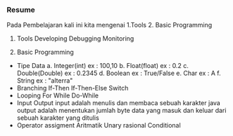 ### Resume

Pada Pembelajaran kali ini kita mengenai
1.Tools
2. Basic Programming

1. Tools
Developing
Debugging
Monitoring

2. Basic Programming
- Tipe Data
a. Integer(int)   ex : 100,10
b. Float(float)   ex : 0.2
c. Double(Double) ex : 0.2345
d. Boolean ex : True/False
e. Char ex : A
f. String ex : "alterra" 
- Branching
If-Then
If-Then-Else
Switch
- Looping
For
While
Do-While
- Input Output
input adalah menulis dan membaca sebuah karakter java 
output adalah menentukan jumlah byte data yang masuk dan keluar dari sebuah karakter yang ditulis
- Operator
assigment 
Aritmatik
Unary
rasional
Conditional
